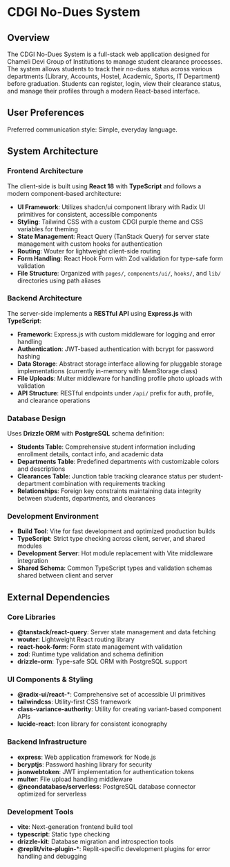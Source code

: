# CDGI No-Dues System

## Overview

The CDGI No-Dues System is a full-stack web application designed for Chameli Devi Group of Institutions to manage student clearance processes. The system allows students to track their no-dues status across various departments (Library, Accounts, Hostel, Academic, Sports, IT Department) before graduation. Students can register, login, view their clearance status, and manage their profiles through a modern React-based interface.

## User Preferences

Preferred communication style: Simple, everyday language.

## System Architecture

### Frontend Architecture
The client-side is built using **React 18** with **TypeScript** and follows a modern component-based architecture:
- **UI Framework**: Utilizes shadcn/ui component library with Radix UI primitives for consistent, accessible components
- **Styling**: Tailwind CSS with a custom CDGI purple theme and CSS variables for theming
- **State Management**: React Query (TanStack Query) for server state management with custom hooks for authentication
- **Routing**: Wouter for lightweight client-side routing
- **Form Handling**: React Hook Form with Zod validation for type-safe form validation
- **File Structure**: Organized with `pages/`, `components/ui/`, `hooks/`, and `lib/` directories using path aliases

### Backend Architecture  
The server-side implements a **RESTful API** using **Express.js** with **TypeScript**:
- **Framework**: Express.js with custom middleware for logging and error handling
- **Authentication**: JWT-based authentication with bcrypt for password hashing
- **Data Storage**: Abstract storage interface allowing for pluggable storage implementations (currently in-memory with MemStorage class)
- **File Uploads**: Multer middleware for handling profile photo uploads with validation
- **API Structure**: RESTful endpoints under `/api/` prefix for auth, profile, and clearance operations

### Database Design
Uses **Drizzle ORM** with **PostgreSQL** schema definition:
- **Students Table**: Comprehensive student information including enrollment details, contact info, and academic data
- **Departments Table**: Predefined departments with customizable colors and descriptions  
- **Clearances Table**: Junction table tracking clearance status per student-department combination with requirements tracking
- **Relationships**: Foreign key constraints maintaining data integrity between students, departments, and clearances

### Development Environment
- **Build Tool**: Vite for fast development and optimized production builds
- **TypeScript**: Strict type checking across client, server, and shared modules
- **Development Server**: Hot module replacement with Vite middleware integration
- **Shared Schema**: Common TypeScript types and validation schemas shared between client and server

## External Dependencies

### Core Libraries
- **@tanstack/react-query**: Server state management and data fetching
- **wouter**: Lightweight React routing library  
- **react-hook-form**: Form state management with validation
- **zod**: Runtime type validation and schema definition
- **drizzle-orm**: Type-safe SQL ORM with PostgreSQL support

### UI Components & Styling
- **@radix-ui/react-***: Comprehensive set of accessible UI primitives
- **tailwindcss**: Utility-first CSS framework
- **class-variance-authority**: Utility for creating variant-based component APIs
- **lucide-react**: Icon library for consistent iconography

### Backend Infrastructure
- **express**: Web application framework for Node.js
- **bcryptjs**: Password hashing library for security
- **jsonwebtoken**: JWT implementation for authentication tokens
- **multer**: File upload handling middleware
- **@neondatabase/serverless**: PostgreSQL database connector optimized for serverless

### Development Tools
- **vite**: Next-generation frontend build tool
- **typescript**: Static type checking
- **drizzle-kit**: Database migration and introspection tools
- **@replit/vite-plugin-***: Replit-specific development plugins for error handling and debugging